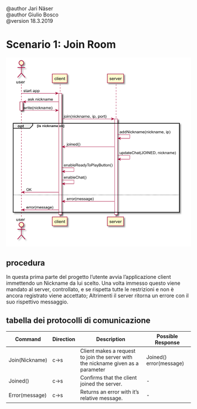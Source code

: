 @author Jari Näser <br>
@author Giulio Bosco <br>
@version 18.3.2019

# Scenario 1: Join Room

![joinroom scenarios](joinRoom.png)

## procedura

In questa prima parte del progetto l’utente avvia l’applicazione client immettendo un Nickname da lui scelto. Una volta immesso questo viene mandato al server, controllato, e se rispetta tutte le restrizioni e non è ancora registrato viene accettato; Altrimenti il server ritorna un errore con il suo rispettivo messaggio.

## tabella dei protocolli di comunicazione

|Command|Direction|Description|Possible Response|
|-|-|-|-|
|Join(Nickname)|c&rarr;s|Client makes a request to join the server with the nickname given as a parameter|Joined() error(message)|
|Joined()|c&rarr;s|Confirms that the client joined the server.|-|
|Error(message)|c&rarr;s|Returns an error with it’s relative message.|-|
